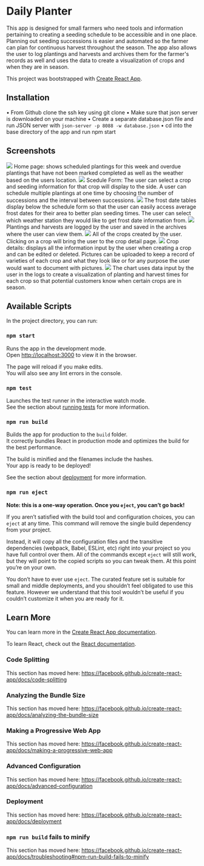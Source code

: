 # Daily Planter
This app is designed for small farmers who need tools and information pertaining to creating a seeding schedule to be accessible and in one place. Planning out seeding successions is easier and automated so the farmer can plan for continuous harvest throughout the season. The app also allows the user to log plantings and harvests and archives them for the farmer's records as well and uses the data to create a visualization of crops and when they are in season. 

This project was bootstrapped with [Create React App](https://github.com/facebook/create-react-app).

## Installation
• From Github clone the ssh key using git clone
• Make sure that json server is downloaded on your machine
• Create a separate database.json file and run JSON server with ```json-server -p 8088 -w database.json```
• cd into the base directory of the app and run npm start

## Screenshots

<img src="/screenshots/home.png">
Home page: shows scheduled plantings for this week and overdue plantings that have not been marked completed as well as the weather based on the users location.


<img src="/screenshots/scheduleForm.png">
Scedule Form: The user can select a crop and seeding information for that crop will display to the side. A user can schedule multiple plantings at one time by choosing the number of successions and the interval between successions.


<img src="/screenshots/frostDates.png">
The frost date tables display below the schedule form so that the user can easily access average frost dates for their area to better plan seeding times. The user can select which weather station they would like to get frost date information from. 


<img src="/screenshots/logForm.png">
Plantings and harvests are logged by the user and saved in the archives where the user can view them.


<img src="/screenshots/cropList.png">
All of the crops created by the user. Clicking on a crop will bring the user to the crop detail page. 


<img src="/screenshots/cropDetail.png">
Crop details: displays all the information input by the user when creating a crop and can be edited or deleted. Pictures can be uploaded to keep a record of varieties of each crop and what they look like or for any purpose the user would want to document with pictures.


<img src="/screenshots/chart.png">
The chart uses data input by the user in the logs to create a visualization of planting and harvest times for each crop so that potential customers know when certain crops are in season. 

## Available Scripts

In the project directory, you can run:

### `npm start`

Runs the app in the development mode.<br />
Open [http://localhost:3000](http://localhost:3000) to view it in the browser.

The page will reload if you make edits.<br />
You will also see any lint errors in the console.

### `npm test`

Launches the test runner in the interactive watch mode.<br />
See the section about [running tests](https://facebook.github.io/create-react-app/docs/running-tests) for more information.

### `npm run build`

Builds the app for production to the `build` folder.<br />
It correctly bundles React in production mode and optimizes the build for the best performance.

The build is minified and the filenames include the hashes.<br />
Your app is ready to be deployed!

See the section about [deployment](https://facebook.github.io/create-react-app/docs/deployment) for more information.

### `npm run eject`

**Note: this is a one-way operation. Once you `eject`, you can’t go back!**

If you aren’t satisfied with the build tool and configuration choices, you can `eject` at any time. This command will remove the single build dependency from your project.

Instead, it will copy all the configuration files and the transitive dependencies (webpack, Babel, ESLint, etc) right into your project so you have full control over them. All of the commands except `eject` will still work, but they will point to the copied scripts so you can tweak them. At this point you’re on your own.

You don’t have to ever use `eject`. The curated feature set is suitable for small and middle deployments, and you shouldn’t feel obligated to use this feature. However we understand that this tool wouldn’t be useful if you couldn’t customize it when you are ready for it.

## Learn More

You can learn more in the [Create React App documentation](https://facebook.github.io/create-react-app/docs/getting-started).

To learn React, check out the [React documentation](https://reactjs.org/).

### Code Splitting

This section has moved here: https://facebook.github.io/create-react-app/docs/code-splitting

### Analyzing the Bundle Size

This section has moved here: https://facebook.github.io/create-react-app/docs/analyzing-the-bundle-size

### Making a Progressive Web App

This section has moved here: https://facebook.github.io/create-react-app/docs/making-a-progressive-web-app

### Advanced Configuration

This section has moved here: https://facebook.github.io/create-react-app/docs/advanced-configuration

### Deployment

This section has moved here: https://facebook.github.io/create-react-app/docs/deployment

### `npm run build` fails to minify

This section has moved here: https://facebook.github.io/create-react-app/docs/troubleshooting#npm-run-build-fails-to-minify
